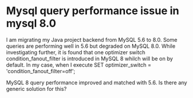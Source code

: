 
# Mysql query performance issue in mysql 8.0

I am migrating my Java project backend from MySQL 5.6 to 8.0.
Some queries are performing well in 5.6 but degraded on MySQL 8.0. While investigating further, it is found that one optimizer switch condition_fanout_filter is introduced in MySQL 8 whilch will be on by default.
In my case, when I execute
SET optimizer_switch = 'condition_fanout_filter=off';

MySQL 8 query performance improved and matched with 5.6.
Is there any generic solution for this?

        
